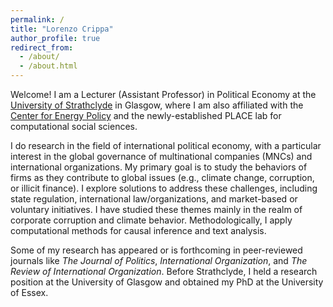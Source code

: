 ```yaml
---
permalink: /
title: "Lorenzo Crippa"
author_profile: true
redirect_from: 
  - /about/
  - /about.html
---
```


Welcome! I am a Lecturer (Assistant Professor) in Political Economy at the [University of Strathclyde](https://www.strath.ac.uk/staff/crippalorenzomr/) in Glasgow, where I am also affiliated with the [Center for Energy Policy](https://www.strath.ac.uk/humanities/centreforenergypolicy/) and the newly-established PLACE lab for computational social sciences.

I do research in the field of international political economy, with a particular interest in the global governance of multinational companies (MNCs) and international organizations. My primary goal is to study the behaviors of firms as they contribute to global issues (e.g., climate change, corruption, or illicit finance). I explore solutions to address these challenges, including state regulation, international law/organizations, and market-based or voluntary initiatives. I have studied these themes mainly in the realm of corporate corruption and climate behavior. Methodologically, I apply computational methods for causal inference and text analysis.

Some of my research has appeared or is forthcoming in peer-reviewed journals like _The Journal of Politics_, _International Organization_, and _The Review of International Organization_. Before Strathclyde, I held a research position at the University of Glasgow and obtained my PhD at the University of Essex.